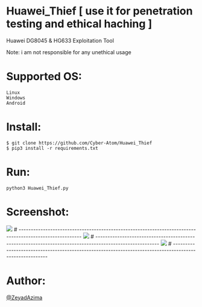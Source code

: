 # Huawei_Thief [ use it for penetration testing and ethical haching ]
Huawei DG8045 &amp; HG633 Exploitation Tool

Note: i am not responsible for any unethical usage

# Supported OS:
```
Linux
Windows
Android
```

# Install:
```
$ git clone https://github.com/Cyber-Atom/Huawei_Thief
$ pip3 install -r requirements.txt
```

# Run:
```
python3 Huawei_Thief.py
```

# Screenshot:
<img src="https://i.ibb.co/v1Y7kKs/Huawei-Thief.png"/>
# --------------------------------------------------------------------------------------------------------
<img src="https://i.ibb.co/fSZYHSL/Fire-Shot-Capture-003-DG8045-Home-Gateway-DG8045-197-45-105-79.png"/>
# --------------------------------------------------------------------------------------------------------
<img src="https://i.ibb.co/fSZYHSL/Fire-Shot-Capture-003-DG8045-Home-Gateway-DG8045-197-45-105-79.png"/>
# --------------------------------------------------------------------------------------------------------

# Author:
<a href="https://www.facebook.com">@ZeyadAzima</a>
         
